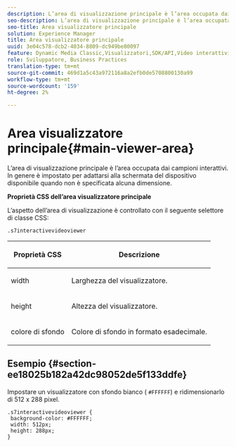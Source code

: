 ```yaml
---
description: L’area di visualizzazione principale è l’area occupata dai campioni interattivi. In genere è impostato per adattarsi alla schermata del dispositivo disponibile quando non è specificata alcuna dimensione.
seo-description: L’area di visualizzazione principale è l’area occupata dai campioni interattivi. In genere è impostato per adattarsi alla schermata del dispositivo disponibile quando non è specificata alcuna dimensione.
seo-title: Area visualizzatore principale
solution: Experience Manager
title: Area visualizzatore principale
uuid: 3e04c578-dcb2-4034-8809-dc949be80097
feature: Dynamic Media Classic,Visualizzatori,SDK/API,Video interattivi
role: Sviluppatore, Business Practices
translation-type: tm+mt
source-git-commit: 469d1a5c43a972116a8a2efb0de5708800130a99
workflow-type: tm+mt
source-wordcount: '159'
ht-degree: 2%

---
```



# Area visualizzatore principale{#main-viewer-area}

L’area di visualizzazione principale è l’area occupata dai campioni interattivi. In genere è impostato per adattarsi alla schermata del dispositivo disponibile quando non è specificata alcuna dimensione.

<!--<a id="section_061E550C1C1D4DB2BD663A898895B38C"></a>-->

**Proprietà CSS dell’area visualizzatore principale**

L’aspetto dell’area di visualizzazione è controllato con il seguente selettore di classe CSS:

```
.s7interactivevideoviewer
```

<table id="table_94EE3F5BBE4547C0B4943471CEE7EDE4"> 
 <thead> 
  <tr> 
   <th colname="col1" class="entry"> <p> Proprietà CSS </p> </th> 
   <th colname="col2" class="entry"> <p>Descrizione </p> </th> 
  </tr> 
 </thead>
 <tbody> 
  <tr> 
   <td colname="col1"> <p> <span class="codeph"> width </span> </p> </td> 
   <td colname="col2"> <p>Larghezza del visualizzatore. </p> </td> 
  </tr> 
  <tr> 
   <td colname="col1"> <p> <span class="codeph"> height </span> </p> </td> 
   <td colname="col2"> <p>Altezza del visualizzatore. </p> </td> 
  </tr> 
  <tr> 
   <td colname="col1"> <p> <span class="codeph"> colore di sfondo  </span> </p> </td> 
   <td colname="col2"> <p> Colore di sfondo in formato esadecimale. </p> </td> 
  </tr> 
 </tbody> 
</table>

## Esempio {#section-ee18025b182a42dc98052de5f133ddfe}

Impostare un visualizzatore con sfondo bianco ( `#FFFFFF`) e ridimensionarlo di 512 x 288 pixel.

```
.s7interactivevideoviewer { 
 background-color: #FFFFFF; 
 width: 512px; 
 height: 288px;  
}
```

